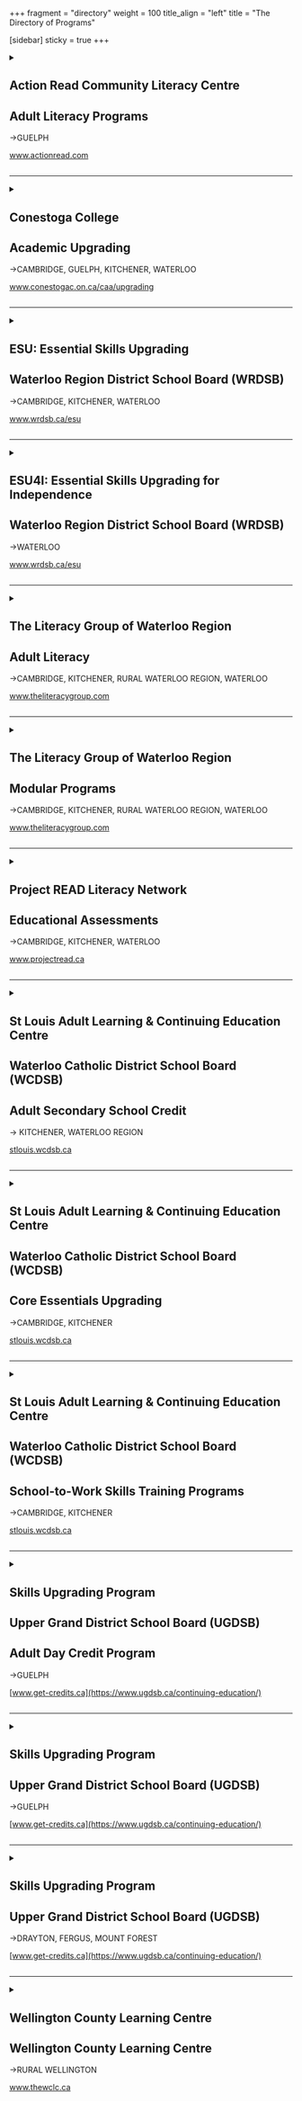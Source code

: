+++
fragment = "directory"
weight = 100
title_align = "left"
title = "The Directory of Programs"

[sidebar]
  sticky = true
+++


<details>  
<summary>  
  
## Action Read Community Literacy Centre  
## Adult Literacy Programs  
→GUELPH  
  
www.actionread.com  
  
</summary>  
  
  
#### What:  
A wide range of free adult learning programs for employment, independence, and education and training:  
- 1 to 1 tutoring and/or small group learning (5-8 people) to improve reading, writing, spelling, and basic math  
- GED classes and support  
- Pre-employment skills preparation to help get and keep jobs. Programs include cash register training, receptionist training, janitorial training, RentSmart, Working in Retail, communications training & others  
- Computer based learning. Northstar Digital Literacy certification.  
- Learning assessment, training plan development, short term groups and workshops  
- Mobile computer lab to provide computer training offsite  
- Information and referral to other programs and services  
- Assist adults with learning disabilities  
- Wheelchair accessible  
- Childcare and transportation subsidy available  
#### Who:  
Adults (19+ years)  
#### When:  
Mondays at 9:30am‒8:30pm  
Tuesdays at 9:30am‒4:30pm  
Wednesdays at 9:30am‒4:30pm, 6:00pm‒8:30pm  
Thursdays at 9:30am‒4:30pm  
Fridays at 9:30am‒1:30pm  
#### Where:  
**Guelph**—8 Cork Street East, N1H 2W8  
  
We also offer remote 1 to 1 tutoring via Zoom
#### Ask For:  
Joanne Morant, Adult Program—(519) 836-2759 (office) or (519) 731-7829 (work cell)  
artutor@on.aibn.com  
or actionread@gmail.com   
  
</details>  
  
* * * * *  
  
<details>  
<summary>  
  
## Conestoga College  
## Academic Upgrading  
→CAMBRIDGE, GUELPH, KITCHENER, WATERLOO  
  
www.conestogac.on.ca/caa/upgrading  
  
</summary>  
  
  
#### What:  
- Tuition free courses in Math, English, Biology, Chemistry, Computers  
- Targeted academic preparation up to grade 12 equivalency for admission into college post secondary programs including apprenticeship training  
- Developing Essential Skills for the workplace  
- GED pre-test and preparation  
- Childcare, transportation, and internet subsidy for eligible learners  
- Continuous intake, self-paced learning, self-directed with teacher support  
#### Who:  
Adults (19+ years) with or without a grade 12 diploma (age exceptions may apply)  
  
Students must have a Canadian Language Benchmark level 6 on all areas (documentation required)  
#### Where:  
**Cambridge**—150 Main Street, Suite 402  
  
**Kitchener Downtown**—49 Frederick Street  
  
**Guelph**—460 Speedvale Avenue West  
  
**Waterloo**—108 University Avenue East  
#### When:  
Please connect with our intake team for more details at upgrading@conestogac.on.ca  
  
**Self-directed study:** Work at your own pace through the materials with an Instructor available in class to support you. Students can start anytime as part of our continuous intake.  
  
**Teacher-led options:** An Instructor teaches the class with all students starting and ending at the same time. Teacher-led classes are 15 weeks in length and students must attend all classes
  
#### Ask For:  
Information on Academic Upgrading ACE or Preparatory Programs—(519) 748-5220 ext. 3681 upgrading@conestogac.on.ca or www.conestogac.on.ca/caa/upgrading/  
  
</details>  
  
* * * * *  
  
<details>  
<summary>  
  
## ESU: Essential Skills Upgrading  
## Waterloo Region District School Board (WRDSB)  
→CAMBRIDGE, KITCHENER, WATERLOO  
  
www.wrdsb.ca/esu  
  
</summary>  
  
#### What:  
We offer offer a free upgrading program for adults living in the Region of Waterloo. The program is in a small group or class setting, by distance learning, or in a combination of both to suit your timetable. The learning plan is customized for your learning goals. Upgrading is provided in reading, writing, math or computer skills to prepare for GED, work, or college.  
#### Who:  
Adults  
#### When:  
Monday ‒ Thursday in the morning or afternoon. Call to inquire about evening classes.  
#### Where:  
**Cambridge**—60 McDonald Avenue  
  
**Waterloo**—151 Weber Street South  
(South of Union Street)  
  
Transportation subsidy is possible  
#### Ask For:  
Cambridge—(519) 740-3800  
  
Kitchener and Waterloo—(519) 885-4356 ext. 5223  
  
Contact ESU using the online [Contact Form](https://schools.wrdsb.ca/esu/)  
</details>  
  
* * * * *  
  
<details>  
<summary>  
  
## ESU4I: Essential Skills Upgrading for Independence  
## Waterloo Region District School Board (WRDSB)  
→WATERLOO  
  
www.wrdsb.ca/esu  
  
</summary>  
  
#### What:  
We offer a free learning program for adults with developmental disabilities. The program is in a small group or class setting and can be customized for individual needs. ESU4I focuses on development in reading, writing, math, or computer skills to prepare for further training, employment or independence.  
#### Who:  
Adults  
#### When:  
Friday mornings from 9:00am‒11:00am
#### Where:  
**Waterloo**—151 Weber Street South (South of Union)  
#### Ask For:  
Barb Williacy—(519) 885-4356 ext. 5224  
  
Contact ESU using the online [Contact Form](https://schools.wrdsb.ca/esu/)  
</details>  
  
* * * * *  
  
<details>  
<summary>  
  
## The Literacy Group of Waterloo Region  
## Adult Literacy  
→CAMBRIDGE, KITCHENER, RURAL WATERLOO REGION, WATERLOO  
  
www.theliteracygroup.com  
  
</summary>  
  
#### What:  
Learner centred 1 to 1 tutoring & small group instruction in reading, writing, math, computers & workplace essential skills.  
  
All programs are also now available online. Contact us for more information.  
#### Who:  
Adults (18+ years)  
#### When:  
##### Cambridge  
Monday ‒ Thursday at 9:00am‒9:00pm  
Friday at 9:00am‒4:00pm  
  
##### Kitchener  
Monday ‒ Thursday at 9:00am‒9:00pm  
Friday at 9:00am‒4:00pm  
  
##### Rural Sites  
Phone for times  
#### Where:  
**Cambridge**—40 Ainslie Street South  
  
**Kitchener**—300 Victoria Street North, Unit 8  
  
Phone for full site information  
#### Ask For:  
Any staff member will be able to assist.  
(519) 743-6090  
info@tlgwr.ca  
</details>  
  
* * * * *  
  
<details>  
<summary>  
  
## The Literacy Group of Waterloo Region  
## Modular Programs  
→CAMBRIDGE, KITCHENER, RURAL WATERLOO REGION, WATERLOO  
  
www.theliteracygroup.com  
  
</summary>  
  
#### What:  
The Literacy Group provides small group, customized modular-based training for clients looking for short-term skills and literacy upgrading. Training topics range from Workplace Soft Skills, Customer Service and POS Cashier Training, Basic Computer Training, Grammar, Writing and more. Contact us for more details or visit our website to find out about our current programs and training opportunities.  
  
All programs are also now offered online. Contact us for more information.  
#### Who:  
Adults (18+ years)  
#### When:  
##### Cambridge  
Monday ‒ Thursday at 9:00am‒9:00pm  
Friday at 9:00am‒4:00pm  
  
##### Kitchener  
Monday ‒ Thursday at 9:00am‒9:00pm  
Friday at 9:00am‒4:00pm  
  
##### Rural Sites  
Phone for times 
  
#### Where:  
**Cambridge**—40 Ainslie Street South  
  
**Kitchener**—300 Victoria Street North, Unit 8  
  
Phone for full site information  
#### Ask For:  
Laurie Mazur—Modular Program Coordinator  
laurie@theliteracygroup.com  
(519) 743-6090 ext. 325  
</details>  
  
* * * * *  
  
<details>  
<summary>  
  
## Project READ Literacy Network  
## Educational Assessments  
→CAMBRIDGE, KITCHENER, WATERLOO  
  
www.projectread.ca  
  
</summary>  
  
#### What:  
- Assessment of literacy and Skills for Success for access to Better Jobs Ontario  
- Referral into upgrading programs based on personal needs and goals  
- Free for adults on Ontario Works in Waterloo Region  
- Sliding scale of fees for other individuals    
  
##### Help for Businesses & Non-Profits  
- Clear Writing services  
- Bridges out of Poverty training  
- Soft Skills Solutions certification training  
- Mental Health Practitioner Guide workshops   
  
All business & non-profit services are available for a fee. Contact us for an estimate.  
#### Who:  
Adults (18+ years)  
#### When:  
Assessments by appointment, please call or email  
#### Where:  
- **Cambridge**, **Kitchener** and **Waterloo**  
- Assessments available online or in-person  
- Employment Resource Centres  
#### Ask For:  
Assessment information, Business or
Non-Profit services  
(519) 570-3054 or info@projectread.ca  
</details>  
  
* * * * *  
  
<details>  
<summary>  
  
## St Louis Adult Learning & Continuing Education Centre  
## Waterloo Catholic District School Board (WCDSB)  
## Adult Secondary School Credit  
→ KITCHENER, WATERLOO REGION  
  
[stlouis.wcdsb.ca](https://stlouis.wcdsb.ca)  
  
</summary>  
  
#### What:  
- Guidance Services is the first step to registering for ANY secondary school credit course for upgrading, post-secondary pre-requisites or completing high school diploma (OSSD)  
- Up to 60 Secondary school credit courses available for various grade levels  
- Day class instruction for Grades 10‒12 (part-time or full-time) offered through in-person OR at-home learning during dedicated class times  
- Correspondence, online, earn credits on your own schedule (20 lessons total at 2 lessons per week)  
- Prior Learning Assessment & Recognition (PLAR) for mature students to earn secondary school credits based on previous work and life experience. Earn up to 26 credits through meetings and short tests with Guidance  
- Credits@Work—earn co-op credits while working (+20 hour online or handout component). Every hour worked counts toward each hour needed to complete a credit. First credit is 90 hours + 20 hours to complete Student Co-op Learning Plan. Each credit afterward is 110 hours.  
- No Student Services Fee is charged, Correspondence requires a $60 fee per course.  
  

#### Who:  
- Adults (18+ years)  
- Students (16+ years) not attending school full time. For correspondence and Credit@Work options only, additional fees apply.  

#### When:  
  
##### Guidance Services:
- Complete online Guidance Intake Form to arrange Guidance Services (available online or in-person)  
- September ‒ June  
- Monday ‒ Thursday 8:30am‒12:30pm and 12:30pm‒4:00pm  
- Closed Friday for PLAR assessments  
  
##### Day class instruction:  
- Kitchener Main Campus only  
- September ‒ June  
- 5 terms a year (7-week terms), plus Summer School class in July  
- Monday ‒ Friday at 8:45am‒11:45am and/or 12:30pm‒3:30pm  
  
##### Correspondence / Self-Directed Study:  
- Kitchener Main  
- Monday ‒ Thursday (no Fridays)  
  
Registration and remote 1 to 1 tutor booking information may be found on [stlouis.wcdsb.ca](https://stlouis.wcdsb.ca)  
  
##### Prior Learning and Recognition (PLAR):  
Continuous registration and ongoing programming. PLAR testing on Fridays.  
  
##### Credits@Work:  
- Continuous registration and ongoing programming  
- Program runs 20 hours online and remainder of time at place of employment  

##### Summer School:
- July 4 ‒ 28, 2023
- Monday ‒  Friday at 8:30am‒3:00pm (online or remote, in-person to be determined)
  
##### Registration:  
- Must complete online Guidance Intake Form (Monday ‒ Thursday) to enroll. Transcript or credit counselling summary from last high school required.  
- Day classes have designated public registration days (see website for details).   
- Secondary School Credit Day Class registration generally starts 3 weeks before the start of each term. New term every 2 months.  
- Summer School registration begins in March  
#### Where:  
##### St. Louis—Kitchener Main Campus  
80 Young Street (behind Kitchener City Hall)  
  
#### Ask For:  
Email—stlouis@wcdsb.ca  
or Complete Guidance Intake Form
found on website  
</details>  
  
* * * * *  
  
<details>  
<summary>  
  
## St Louis Adult Learning & Continuing Education Centre  
## Waterloo Catholic District School Board (WCDSB)  
## Core Essentials Upgrading  
→CAMBRIDGE, KITCHENER  
  
[stlouis.wcdsb.ca](https://stlouis.wcdsb.ca)  
</summary>  
  
#### What:  
Core Essentials is a FREE literacy and basic skills program, offered in-person or online and tailored to your learning goals.
##### Students who take Core Essentials:
- Prepare for next steps such as: Secondary School Credit courses, employment, or volunteer work
- Prepare for PLAR (Prior Learning Assessment & Recognition) and School-to-Work Skills Training
- Learn how to learn again – as an adult
- Build confidence in reading, writing, computer, and math skills
- Focus on long-term goals and know what needs to get done to get there
##### Core Essentials offers:
- Comfortable in-person and online classroom environments
- Flexible daytime hours of study
- Instruction tailored to your goals
- Certified adult instructors who will guide and prepare you, respect your needs and eagerly help you learn
- Support through Independent Remote Learning
- Upgrading to prepare for many credit classes, including English and Math
- Specific Math Essentials classes are offered 2 days per week  
#### Who:  
Adults (19+ years)  
#### When:  
##### Core Essentials:
- September ‒ June  
- In-person classes: Monday – Thursday at 8:45am‒11:45am and/or 12:30pm‒3:00pm  
- Online classes: Monday – Thursday at 9:15am‒11:45am and/or 12:45pm‒3:15pm    
  
##### Math Essentials:
- September ‒ June  
- Tuesday and Friday at 8:45am‒11:45am, 12:30pm‒3:00pm  

#### Where:  
##### St. Louis—Kitchener Main Campus  
80 Young Street (behind Kitchener City Hall)  
  
  
#### Ask For:  
Core Essentials Program to book an interview with an intake coordinator  
(519) 745-1201 ext. 238  
or email stlouis@wcdsb.ca  
</details>  
  
* * * * *  
  
<details>  
<summary>  
  
## St Louis Adult Learning & Continuing Education Centre  
## Waterloo Catholic District School Board (WCDSB)  
## School-to-Work Skills Training Programs  
→CAMBRIDGE, KITCHENER  
  
[stlouis.wcdsb.ca](https://stlouis.wcdsb.ca)  
</summary>  
  
#### What:  
- Personal Support Worker Certificate Program (PSW) full-time and part-time programs (Kitchener & Cambridge)
- Culinary Arts & Hospitality courses or Training Program (Kitchener only)
- Hairstyling & Barber Training Program (Kitchener only)
- All programs offer in-class instruction, experiential hands-on learning, secondary school elective credits and have minimum 220-hour co-op / work placements
- Tuition is paid by Ministry of Education funding, additional materials fees may apply ($75 per Culinary course and $1,600 per year for Hairstyling / Barber Training). Fees subject to change. Materials fee waived for PSW until at least March 2023. PSW students receive a paid stipend, while government funding is available    
#### Who:  
All School-to-Work programs Adults (18+ years)  
  
Instructors are Certified Teachers or Registered Nurses (PSW). ALL have minimum of 5 years industry experience.  
#### Where:  
##### Culinary, Hair, PSW  
**St. Louis—Kitchener Main Campus**  
80 Young Street (behind Kitchener City Hall)  
  
**PSW Part-Time Day Program ONLY** (follows a “Living Classroom” learning model)  
**St. Louis—Cambridge Fairview Seniors Community**  
515 Langs Drive, **Cambridge**  
#### When:  
Full-time day, in-class instruction for all programs, class times vary, plus two-month work placement
##### Culinary Arts   
- New courses offered every 2 months Monday ‒ Friday at 8:45am‒11:45am and / or 12:30pm‒3:30pm  
- September ‒ June. No classes in summer. Co-op available  
##### Hairstyling & Barbering  
- Full-time, Monday ‒ Friday at 8:45am‒3:30pm  
- Co-op placement times vary  
##### PSW  
- Full-time Day: Monday ‒ Friday at 8:45am‒3:30pm   
- Part-time Day: Tuesday ‒ Thursday at 8:45am‒3:30pm   
- Part-time Evening: Tuesday ‒ Thursday and one Monday per month, at 4:30pm‒9:30pm  
- Work placement times vary  
##### Registration  
Intake / Registration sessions for Hair & PSW offered throughout the year. See website for details.  
  
Registration for Culinary & Hospitality courses is offered at the same times as Secondary School Credit registration – 5 terms per year. Visit website for upcoming dates and processes for virtual or in-person registration.    
#### Ask For:  
Information about the specific program  
email: stlouis@wcdsb.ca or  
  
Hair/Culinary—(519) 745-1201 ext. 201  
  
PSW—(519) 745-1201 ext. 288  
</details>  
  
* * * * *  
  
<details>  
<summary>  
  
## Skills Upgrading Program  
## Upper Grand District School Board (UGDSB)  
## Adult Day Credit Program  
→GUELPH  
  
[www.get-credits.ca](https://www.ugdsb.ca/continuing-education/)  
  
</summary>  
  
#### What:  
- Grade 11 and 12, Senior Credit Courses in English, Mathematics, Chemistry and Biology at the workplace, college and university levels  
- Courses are offered on a rotational basis following a 6 week schedule  
#### Who:  
Adults (18+ years). English as a Second Language Learners with speaking and listening skills at a CLB 7.  
#### When:  
Monday ‒ Friday at 9:00am to 12:00pm (September ‒ June)  
  
6 week sessions with mandatory attendance
#### Where:  
**Guelph—Wellington Centre for Continuing Education**  
1428 Gordon Street
#### Ask For:  
Student Services—(519) 836-7280 ext. 627  
  
</details>  
  
* * * * *  
  
<details>  
<summary>  
  
## Skills Upgrading Program  
## Upper Grand District School Board (UGDSB)  
→GUELPH  
  
[www.get-credits.ca](https://www.ugdsb.ca/continuing-education/)  
  
</summary>  
  
#### What:  
- Skills upgrading in reading, writing, mathematics and computers
- Preparing for high school diploma, college or GED
- Improving Essential Skills for employment
- Continuous intake from September ‒ June
- Individualized learning plans and flexible hours
#### Who:  
Adults 18+ who are not currently registered in a high school.  
  
English as a Second Language Learners with speaking and listening skills at a CLB 6.  
#### When:  
Monday ‒ Friday programming with day and evening times available from September ‒ June. Hybrid programming available with in person and remote support.  
#### Where:  
**Guelph—Wellington Centre for 
Continuing Education**  
1428 Gordon Street  
  
**Guelph—Tytler Centre for
Continuing Education**  
131 Ontario Street, 3rd Floor  
#### Ask For:  
Skills Upgrading Program Manager  
Call or Text—(226) 821-2694  
skillsupgradingprogram@ugconed.ca  
(519) 836-7280 ext. 624
  
  
</details>  
  
* * * * *  
  
<details>  
<summary>  
  
## Skills Upgrading Program  
## Upper Grand District School Board (UGDSB)  
→DRAYTON, FERGUS, MOUNT FOREST  
  
[www.get-credits.ca](https://www.ugdsb.ca/continuing-education/)  
  
</summary>  
  
#### What:  
- Skills upgrading in reading, writing, mathematics and computers
- Preparing for high school diploma, college or GED
- Improving Essential Skills for employment
- Continuous intake from September ‒ June
- Individualized learning plans and flexible hours  
#### Who:  
Adults 18+ who are not currently registered in a high school.  
  
English as a Second Language Learners with speaking and listening skills at a CLB 6.  
#### When:  
Monday ‒ Thursday programming with day and evening times available from September ‒ June. Hybrid programming available with in person and remote support.  
#### Where:  
**Drayton—Mennonite Fellowship Church**  
109 Wellington Street South  
  
**Fergus—Bethel Baptist Church**  
675 Victoria Terrace  
  
**Mount Forest—Portable at North Wellington Centre for Continuing Education**  
405B Sligo Road East  
#### Ask For:  
Call or Text—(226) 821-2694  
skillsupgradingprogram@ugconed.ca  
</details>  
    
* * * * *  
  
<details>  
<summary>  
  
## Wellington County Learning Centre  
## Wellington County Learning Centre  
→RURAL WELLINGTON  
  
www.thewclc.ca  
  
</summary>  
  
#### What:  
- Trades Helper Program  
- Digital Literacy  
- GED preparation – call for interview and assessment  
- Just For Youth after school 1 to 1 tutoring program  
- Literacy and numeracy assessments  
- Math or reading groups for children 6–12 years  
- Let’s Get Real – research and development on education/career options for young adults not in school  
- Safe Food Handling  
- Financial Literacy  
- Stronger Together    
#### Who:  
Adults (19+ years), Youth (16‒22 years), Children (6‒12 years)  
#### When:  
Call the Learning Centre for dates and times of programs.  
  
Office Hours: Monday ‒ Thursday at 9:00am‒4:30pm, Friday at 9:00am‒12:00pm  
#### Where:  
**Arthur**—207A George Street (P.O. Box 256)  
  
Transportation can be arranged for those who require to and from the office in Arthur.
#### Ask For:  
(519) 848-3462 or literacy@thewclc.ca  
</details>